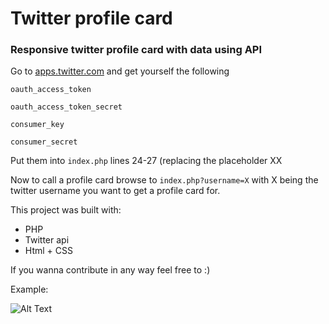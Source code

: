 # Twitter profile card
### Responsive twitter profile card with data using API


Go to [apps.twitter.com](https://apps.twitter.com/) and get yourself the following

   `oauth_access_token`
   
   `oauth_access_token_secret`
   
   `consumer_key`
   
   `consumer_secret`
   
   Put them into `index.php` lines 24-27 (replacing the placeholder XX
   
   Now to call a profile card browse to `index.php?username=X` with X being the twitter username you want to get a profile card for.
   
   This project was built with:
   * PHP
   * Twitter api
   * Html + CSS

If you wanna contribute in any way feel free to :)

Example:

![Alt Text](https://i.imgur.com/ZCLc1dP.png)
